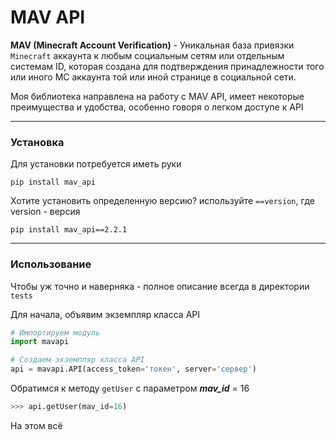 # MAV API

**MAV (Minecraft Account Verification)** - Уникальная база привязки `Minecraft` аккаунта к любым
социальным сетям или отдельным системам ID, которая создана
для подтверждения принадлежности того или иного MC аккаунта
той или иной странице в социальной сети.

Моя библиотека направлена на работу с MAV API, имеет некоторые
преимущества и удобства, особенно говоря о легком доступе к API

---
### Установка

Для установки потребуется иметь руки
```shell
pip install mav_api
```

Хотите установить определенную версию? используйте `==version`, где version - версия
```shell
pip install mav_api==2.2.1
```

---
### Использование

Чтобы уж точно и наверняка - полное описание всегда в директории `tests`

Для начала, объявим экземпляр класса API
```python
# Импортируем модуль
import mavapi

# Создаем экземпляр класса API
api = mavapi.API(access_token='токен', server='сервер')
```

Обратимся к методу `getUser` с параметром ***mav_id*** = 16
```python
>>> api.getUser(mav_id=16)
```

На этом всё
